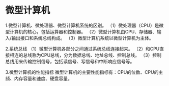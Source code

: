 # 微型计算机

1.微型计算机、微处理器、微型计算机系统的区别。
 （1）微处理器（CPU）是微型计算机的核心，包括运算器和控制器。
 （2）微型计算机由CPU、存储器、输入/输出接口和系统总线构成。
 （3）微型计算机系统以微型计算机为主体。
 
2.系统总线
 （1）微型计算机各部分之间通过系统总线连接起来。
 （2）和CPU直接相连的总线称为CPU总线，分为数据总线、地址总线、控制总线。
 （3）控制总线用来传输控制信号，包括读信号、写信号和中断响应信号等。
 
3.微型计算机的性能指标
 微型计算机的主要性能指标有：CPU的位数、CPU的主频、内存容量和速度、硬盘容量。